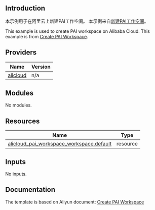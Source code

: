 ## Introduction

<!-- DOCS_DESCRIPTION_CN -->
本示例用于在阿里云上新建PAI工作空间。
本示例来自[新建PAI工作空间](https://help.aliyun.com/document_detail/2868104.html)。
<!-- DOCS_DESCRIPTION_CN -->

<!-- DOCS_DESCRIPTION_EN -->
This example is used to create PAI workspace on Alibaba Cloud.
This example is from [Create PAI Workspace](https://help.aliyun.com/document_detail/2868104.html).
<!-- DOCS_DESCRIPTION_EN -->

<!-- BEGIN_TF_DOCS -->
## Providers

| Name | Version |
|------|---------|
| <a name="provider_alicloud"></a> [alicloud](#provider\_alicloud) | n/a |

## Modules

No modules.

## Resources

| Name | Type |
|------|------|
| [alicloud_pai_workspace_workspace.default](https://registry.terraform.io/providers/aliyun/alicloud/latest/docs/resources/pai_workspace_workspace) | resource |

## Inputs

No inputs.
<!-- END_TF_DOCS -->

## Documentation
<!-- docs-link --> 

The template is based on Aliyun document: [Create PAI Workspace](https://help.aliyun.com/document_detail/2868104.html) 

<!-- docs-link --> 